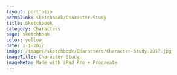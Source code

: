 ```yaml
---
layout: portfolio
permalink: sketchbook/Character-Study
title: Sketchbook
category: Characters
page: sketchbook
color: yellow
date: 1-1-2017
image: /images/sketchbook/Characters/Character-Study.2017.jpg
imageTitle: Character Study
imageMeta: Made with iPad Pro + Procreate
---
```

